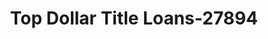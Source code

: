 ---
f_zip-code: 38060
f_state-code: TN
title: Top Dollar Title Loans-27894
f_phone: 901-465-3624
f_city-only: Oakland
f_address: 7328 Highway 64 Oakland
f_location-unique-id: '27894'
slug: top-dollar-title-loans-27894
updated-on: '2024-05-30T13:46:58.046Z'
created-on: '2024-05-30T13:36:59.803Z'
published-on: '2024-05-30T13:54:32.469Z'
f_city-state: cms/city/oakland-tn.md
f_company: cms/company/top-dollar-title-loans.md
f_state: cms/state/tennessee.md
layout: '[payday-loan].html'
tags: payday-loan
---